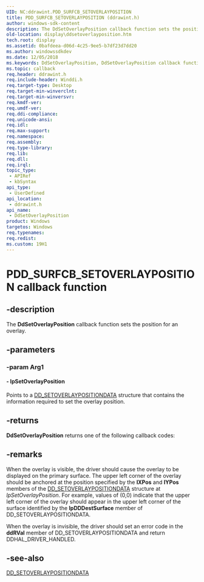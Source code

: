 ```yaml
---
UID: NC:ddrawint.PDD_SURFCB_SETOVERLAYPOSITION
title: PDD_SURFCB_SETOVERLAYPOSITION (ddrawint.h)
author: windows-sdk-content
description: The DdSetOverlayPosition callback function sets the position for an overlay.
old-location: display\ddsetoverlayposition.htm
tech.root: display
ms.assetid: 0bafdeea-d06d-4c25-9ee5-b7df23d7dd20
ms.author: windowssdkdev
ms.date: 12/05/2018
ms.keywords: DdSetOverlayPosition, DdSetOverlayPosition callback function [Display Devices], PDD_SURFCB_SETOVERLAYPOSITION, PDD_SURFCB_SETOVERLAYPOSITION callback, ddfncs_9e5f3748-1da5-4512-9024-88939ee0d3fc.xml, ddrawint/DdSetOverlayPosition, display.ddsetoverlayposition
ms.topic: callback
req.header: ddrawint.h
req.include-header: Winddi.h
req.target-type: Desktop
req.target-min-winverclnt: 
req.target-min-winversvr: 
req.kmdf-ver: 
req.umdf-ver: 
req.ddi-compliance: 
req.unicode-ansi: 
req.idl: 
req.max-support: 
req.namespace: 
req.assembly: 
req.type-library: 
req.lib: 
req.dll: 
req.irql: 
topic_type:
 - APIRef
 - kbSyntax
api_type:
 - UserDefined
api_location:
 - ddrawint.h
api_name:
 - DdSetOverlayPosition
product: Windows
targetos: Windows
req.typenames: 
req.redist: 
ms.custom: 19H1
---
```


# PDD_SURFCB_SETOVERLAYPOSITION callback function


## -description


The <b>DdSetOverlayPosition</b> callback function sets the position for an overlay.


## -parameters




### -param Arg1








#### - lpSetOverlayPosition

Points to a <a href="https://docs.microsoft.com/windows/desktop/api/ddrawint/ns-ddrawint-_dd_setoverlaypositiondata">DD_SETOVERLAYPOSITIONDATA</a> structure that contains the information required to set the overlay position.


## -returns



<b>DdSetOverlayPosition</b> returns one of the following callback codes:




## -remarks



When the overlay is visible, the driver should cause the overlay to be displayed on the primary surface. The upper left corner of the overlay should be anchored at the position specified by the <b>lXPos</b> and <b>lYPos</b> members of the <a href="https://docs.microsoft.com/windows/desktop/api/ddrawint/ns-ddrawint-_dd_setoverlaypositiondata">DD_SETOVERLAYPOSITIONDATA</a> structure at <i>lpSetOverlayPosition</i>. For example, values of (0,0) indicate that the upper left corner of the overlay should appear in the upper left corner of the surface identified by the <b>lpDDDestSurface</b> member of DD_SETOVERLAYPOSITIONDATA.

When the overlay is invisible, the driver should set an error code in the <b>ddRVal</b> member of DD_SETOVERLAYPOSITIONDATA and return DDHAL_DRIVER_HANDLED.




## -see-also




<a href="https://docs.microsoft.com/windows/desktop/api/ddrawint/ns-ddrawint-_dd_setoverlaypositiondata">DD_SETOVERLAYPOSITIONDATA</a>
 

 

